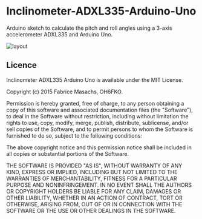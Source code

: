 # Inclinometer-ADXL335-Arduino-Uno
Arduino sketch to calculate the pitch and roll angles using a 3-axis accelerometer ADXL335 and Arduino Uno.

![layout](https://github.com/fabricemasachs/Inclinometer-ADXL335-Arduino-Uno/blob/master/Inclinometer_ADXL335_Arduino_Uno_bb.png)

## Licence
Inclinometer ADXL335 Arduino Uno is available under the MIT License.

Copyright (c) 2015 Fabrice Masachs, OH6FKO.

Permission is hereby granted, free of charge, to any person obtaining a copy of this software and associated documentation files (the "Software"), to deal in the Software without restriction, including without limitation the rights to use, copy, modify, merge, publish, distribute, sublicense, and/or sell copies of the Software, and to permit persons to whom the Software is furnished to do so, subject to the following conditions:

The above copyright notice and this permission notice shall be included in all copies or substantial portions of the Software.

THE SOFTWARE IS PROVIDED "AS IS", WITHOUT WARRANTY OF ANY KIND, EXPRESS OR IMPLIED, INCLUDING BUT NOT LIMITED TO THE WARRANTIES OF MERCHANTABILITY, FITNESS FOR A PARTICULAR PURPOSE AND NONINFRINGEMENT. IN NO EVENT SHALL THE AUTHORS OR COPYRIGHT HOLDERS BE LIABLE FOR ANY CLAIM, DAMAGES OR OTHER LIABILITY, WHETHER IN AN ACTION OF CONTRACT, TORT OR OTHERWISE, ARISING FROM, OUT OF OR IN CONNECTION WITH THE SOFTWARE OR THE USE OR OTHER DEALINGS IN THE SOFTWARE.
